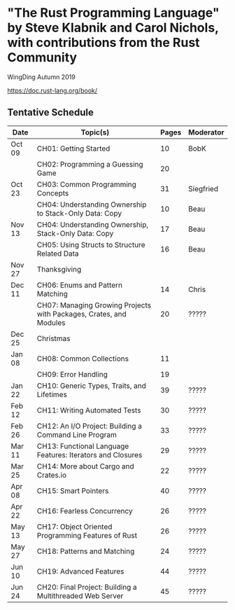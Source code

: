 # "The Rust Programming Language" by Steve Klabnik and Carol Nichols, with contributions from the Rust Community

WingDing Autumn 2019

https://doc.rust-lang.org/book/

## Tentative Schedule

| Date   | Topic(s)                                                            | Pages | Moderator |
|--------|---------------------------------------------------------------------|-------|-----------|
| Oct 09 | CH01:  Getting Started                                              | 10    | BobK      |
|        | CH02:  Programming a Guessing Game                                  | 20    |           |
| Oct 23 | CH03:  Common Programming Concepts                                  | 31    | Siegfried |
|        | CH04:  Understanding Ownership to Stack-Only Data: Copy             | 10    | Beau      |
| Nov 13 | CH04:  Understanding Ownership, Stack-Only Data: Copy               | 17    | Beau      |
|        | CH05:  Using Structs to Structure Related Data                      | 16    | Beau      |
| Nov 27 |        Thanksgiving                                                 |       |           |
| Dec 11 | CH06:  Enums and Pattern Matching                                   | 14    | Chris     |
|        | CH07:  Managing Growing Projects with Packages, Crates, and Modules | 20    | ?????     |
| Dec 25 |        Christmas                                                    |       |           |
| Jan 08 | CH08:  Common Collections                                           | 11    |           |
|        | CH09:  Error Handling                                               | 19    |           |
| Jan 22 | CH10:  Generic Types, Traits, and Lifetimes                         | 39    | ?????     |
| Feb 12 | CH11:  Writing Automated Tests                                      | 30    | ?????     |
| Feb 26 | CH12:  An I/O Project:  Building a Command Line Program             | 33    | ?????     |
| Mar 11 | CH13:  Functional Language Features:  Iterators and Closures        | 29    | ?????     |
| Mar 25 | CH14:  More about Cargo and Crates.io                               | 22    | ?????     |
| Apr 08 | CH15:  Smart Pointers                                               | 40    | ?????     |
| Apr 22 | CH16:  Fearless Concurrency                                         | 26    | ?????     |
| May 13 | CH17:  Object Oriented Programming Features of Rust                 | 26    | ?????     |
| May 27 | CH18:  Patterns and Matching                                        | 24    | ?????     |
| Jun 10 | CH19:  Advanced Features                                            | 44    | ?????     |
| Jun 24 | CH20:  Final Project: Building a Multithreaded Web Server           | 45    | ?????     |
